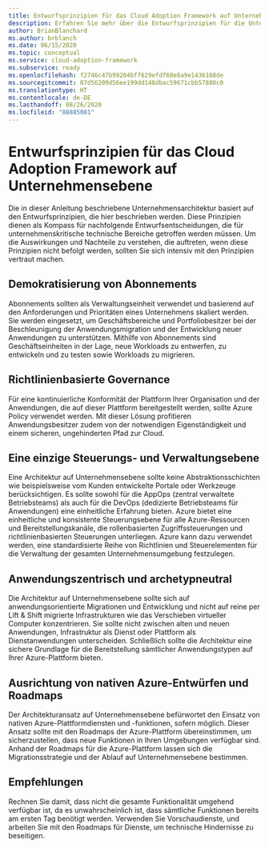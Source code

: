 ```yaml
---
title: Entwurfsprinzipien für das Cloud Adoption Framework auf Unternehmensebene
description: Erfahren Sie mehr über die Entwurfsprinzipien für die Unternehmensebene im Microsoft Cloud Adoption Framework für Azure.
author: BrianBlanchard
ms.author: brblanch
ms.date: 06/15/2020
ms.topic: conceptual
ms.service: cloud-adoption-framework
ms.subservice: ready
ms.openlocfilehash: f2746c47b99204bff629efdf60e8a9e1436168de
ms.sourcegitcommit: 07d56209d56ee199dd148dbac59671cbb57880c0
ms.translationtype: HT
ms.contentlocale: de-DE
ms.lasthandoff: 08/26/2020
ms.locfileid: "88885081"
---
```

# <a name="cloud-adoption-framework-enterprise-scale-design-principles"></a>Entwurfsprinzipien für das Cloud Adoption Framework auf Unternehmensebene

Die in dieser Anleitung beschriebene Unternehmensarchitektur basiert auf den Entwurfsprinzipien, die hier beschrieben werden. Diese Prinzipien dienen als Kompass für nachfolgende Entwurfsentscheidungen, die für unternehmenskritische technische Bereiche getroffen werden müssen. Um die Auswirkungen und Nachteile zu verstehen, die auftreten, wenn diese Prinzipien nicht befolgt werden, sollten Sie sich intensiv mit den Prinzipien vertraut machen.

## <a name="subscription-democratization"></a>Demokratisierung von Abonnements

Abonnements sollten als Verwaltungseinheit verwendet und basierend auf den Anforderungen und Prioritäten eines Unternehmens skaliert werden. Sie werden eingesetzt, um Geschäftsbereiche und Portfoliobesitzer bei der Beschleunigung der Anwendungsmigration und der Entwicklung neuer Anwendungen zu unterstützen. Mithilfe von Abonnements sind Geschäftseinheiten in der Lage, neue Workloads zu entwerfen, zu entwickeln und zu testen sowie Workloads zu migrieren.

## <a name="policy-driven-governance"></a>Richtlinienbasierte Governance

Für eine kontinuierliche Konformität der Plattform Ihrer Organisation und der Anwendungen, die auf dieser Plattform bereitgestellt werden, sollte Azure Policy verwendet werden. Mit dieser Lösung profitieren Anwendungsbesitzer zudem von der notwendigen Eigenständigkeit und einem sicheren, ungehinderten Pfad zur Cloud.

## <a name="single-control-and-management-plane"></a>Eine einzige Steuerungs- und Verwaltungsebene

Eine Architektur auf Unternehmensebene sollte keine Abstraktionsschichten wie beispielsweise vom Kunden entwickelte Portale oder Werkzeuge berücksichtigen. Es sollte sowohl für die AppOps (zentral verwaltete Betriebsteams) als auch für die DevOps (dedizierte Betriebsteams für Anwendungen) eine einheitliche Erfahrung bieten. Azure bietet eine einheitliche und konsistente Steuerungsebene für alle Azure-Ressourcen und Bereitstellungskanäle, die rollenbasierten Zugriffssteuerungen und richtlinienbasierten Steuerungen unterliegen. Azure kann dazu verwendet werden, eine standardisierte Reihe von Richtlinien und Steuerelementen für die Verwaltung der gesamten Unternehmensumgebung festzulegen.

## <a name="application-centric-and-archetype-neutral"></a>Anwendungszentrisch und archetypneutral

Die Architektur auf Unternehmensebene sollte sich auf anwendungsorientierte Migrationen und Entwicklung und nicht auf reine per Lift & Shift migrierte Infrastrukturen wie das Verschieben virtueller Computer konzentrieren. Sie sollte nicht zwischen alten und neuen Anwendungen, Infrastruktur als Dienst oder Plattform als Dienstanwendungen unterscheiden. Schließlich sollte die Architektur eine sichere Grundlage für die Bereitstellung sämtlicher Anwendungstypen auf Ihrer Azure-Plattform bieten.

## <a name="align-azure-native-design-and-roadmaps"></a>Ausrichtung von nativen Azure-Entwürfen und Roadmaps

Der Architekturansatz auf Unternehmensebene befürwortet den Einsatz von nativen Azure-Plattformdiensten und -funktionen, sofern möglich. Dieser Ansatz sollte mit den Roadmaps der Azure-Plattform übereinstimmen, um sicherzustellen, dass neue Funktionen in Ihren Umgebungen verfügbar sind. Anhand der Roadmaps für die Azure-Plattform lassen sich die Migrationsstrategie und der Ablauf auf Unternehmensebene bestimmen.

## <a name="recommendations"></a>Empfehlungen

Rechnen Sie damit, dass nicht die gesamte Funktionalität umgehend verfügbar ist, da es unwahrscheinlich ist, dass sämtliche Funktionen bereits am ersten Tag benötigt werden. Verwenden Sie Vorschaudienste, und arbeiten Sie mit den Roadmaps für Dienste, um technische Hindernisse zu beseitigen.
